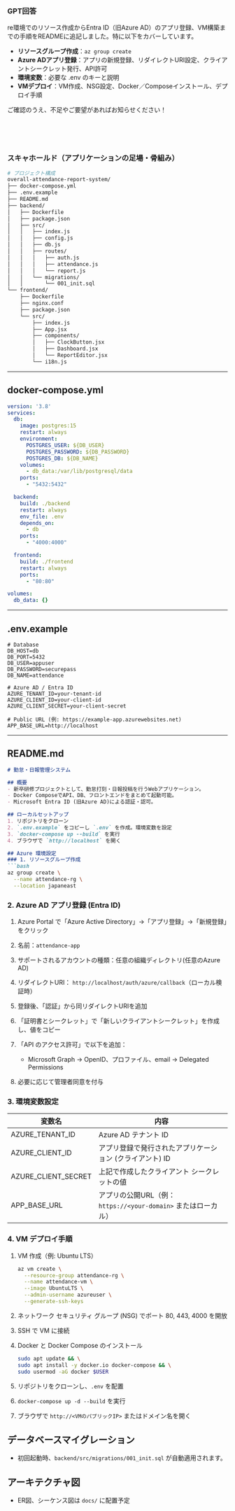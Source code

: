 ### GPT回答
re環境でのリソース作成からEntra ID（旧Azure AD）のアプリ登録、VM構築までの手順をREADMEに追記しました。特に以下をカバーしています。

* **リソースグループ作成**：`az group create`
* **Azure ADアプリ登録**：アプリの新規登録、リダイレクトURI設定、クライアントシークレット発行、API許可
* **環境変数**：必要な .env のキーと説明
* **VMデプロイ**：VM作成、NSG設定、Docker／Composeインストール、デプロイ手順

ご確認のうえ、不足やご要望があればお知らせください！

<br><br><br>

### スキャホールド（アプリケーションの足場・骨組み）
```bash
# プロジェクト構成
overall-attendance-report-system/
├── docker-compose.yml
├── .env.example
├── README.md
├── backend/
│   ├── Dockerfile
│   ├── package.json
│   ├── src/
│   │   ├── index.js
│   │   ├── config.js
│   │   ├── db.js
│   │   ├── routes/
│   │   │   ├── auth.js
│   │   │   ├── attendance.js
│   │   │   └── report.js
│   │   └── migrations/
│   │       └── 001_init.sql
└── frontend/
    ├── Dockerfile
    ├── nginx.conf
    ├── package.json
    └── src/
        ├── index.js
        ├── App.jsx
        ├── components/
        │   ├── ClockButton.jsx
        │   ├── Dashboard.jsx
        │   └── ReportEditor.jsx
        └── i18n.js
```

---

## docker-compose.yml

```yaml
version: '3.8'
services:
  db:
    image: postgres:15
    restart: always
    environment:
      POSTGRES_USER: ${DB_USER}
      POSTGRES_PASSWORD: ${DB_PASSWORD}
      POSTGRES_DB: ${DB_NAME}
    volumes:
      - db_data:/var/lib/postgresql/data
    ports:
      - "5432:5432"

  backend:
    build: ./backend
    restart: always
    env_file: .env
    depends_on:
      - db
    ports:
      - "4000:4000"

  frontend:
    build: ./frontend
    restart: always
    ports:
      - "80:80"

volumes:
  db_data: {}
```

---

## .env.example

```env
# Database
DB_HOST=db
DB_PORT=5432
DB_USER=appuser
DB_PASSWORD=securepass
DB_NAME=attendance

# Azure AD / Entra ID
AZURE_TENANT_ID=your-tenant-id
AZURE_CLIENT_ID=your-client-id
AZURE_CLIENT_SECRET=your-client-secret

# Public URL (例: https://example-app.azurewebsites.net)
APP_BASE_URL=http://localhost
```

---

## README.md

````markdown
# 勤怠・日報管理システム

## 概要
- 新卒研修プロジェクトとして、勤怠打刻・日報投稿を行うWebアプリケーション。
- Docker ComposeでAPI、DB、フロントエンドをまとめて起動可能。
- Microsoft Entra ID (旧Azure AD)による認証・認可。

## ローカルセットアップ
1. リポジトリをクローン
2. `.env.example` をコピーし `.env` を作成。環境変数を設定
3. `docker-compose up --build` を実行
4. ブラウザで `http://localhost` を開く

## Azure 環境設定
### 1. リソースグループ作成
```bash
az group create \
  --name attendance-rg \
  --location japaneast
````

### 2. Azure AD アプリ登録 (Entra ID)

1. Azure Portal で「Azure Active Directory」→「アプリ登録」→「新規登録」をクリック
2. 名前：`attendance-app`
3. サポートされるアカウントの種類：任意の組織ディレクトリ(任意のAzure AD)
4. リダイレクトURI： `http://localhost/auth/azure/callback`（ローカル検証時）
5. 登録後、「認証」から同リダイレクトURIを追加
6. 「証明書とシークレット」で「新しいクライアントシークレット」を作成し、値をコピー
7. 「API のアクセス許可」で以下を追加：

   * Microsoft Graph → OpenID、プロファイル、email → Delegated Permissions
8. 必要に応じて管理者同意を付与

### 3. 環境変数設定

| 変数名                   | 内容                                           |
| --------------------- | -------------------------------------------- |
| AZURE\_TENANT\_ID     | Azure AD テナント ID                             |
| AZURE\_CLIENT\_ID     | アプリ登録で発行されたアプリケーション (クライアント) ID              |
| AZURE\_CLIENT\_SECRET | 上記で作成したクライアント シークレットの値                       |
| APP\_BASE\_URL        | アプリの公開URL（例：`https://<your-domain>` またはローカル） |

### 4. VM デプロイ手順

1. VM 作成（例: Ubuntu LTS）

   ```bash
   az vm create \
     --resource-group attendance-rg \
     --name attendance-vm \
     --image UbuntuLTS \
     --admin-username azureuser \
     --generate-ssh-keys
   ```
2. ネットワーク セキュリティ グループ (NSG) でポート 80, 443, 4000 を開放
3. SSH で VM に接続
4. Docker と Docker Compose のインストール

   ```bash
   sudo apt update && \
   sudo apt install -y docker.io docker-compose && \
   sudo usermod -aG docker $USER
   ```
5. リポジトリをクローンし、`.env` を配置
6. `docker-compose up -d --build` を実行
7. ブラウザで `http://<VMのパブリックIP>` またはドメイン名を開く

## データベースマイグレーション

* 初回起動時、`backend/src/migrations/001_init.sql` が自動適用されます。

## アーキテクチャ図

* ER図、シーケンス図は `docs/` に配置予定

```
```
